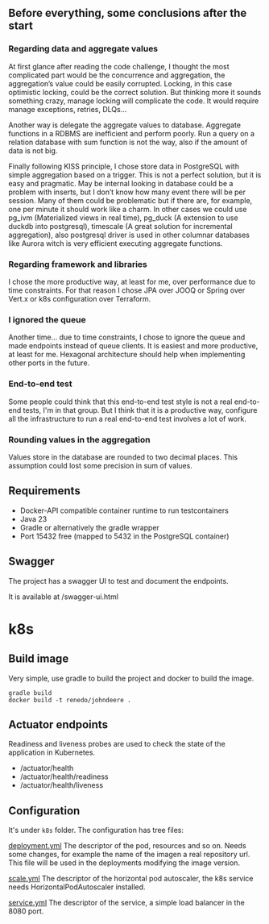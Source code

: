## Before everything, some conclusions after the start

### Regarding data and aggregate values

At first glance after reading the code challenge, I thought the most complicated part would be the concurrence and aggregation, the aggregation’s value could be easily corrupted. Locking, in this case optimistic locking, could be the correct solution. But thinking more it sounds something crazy, manage locking will complicate the code. It would require manage exceptions, retries, DLQs…

Another way is delegate the aggregate values to database. Aggregate functions in a RDBMS are inefficient and perform poorly. Run a query on a relation database with sum function is not the way, also if the amount of data is not big.

Finally following KISS principle, I chose store data in PostgreSQL with simple aggregation based on a trigger. This is not a perfect solution, but it is easy and pragmatic. May be internal looking in database could be a problem with inserts, but I don’t know how many event there will be per session. Many of them could be problematic but if there are, for example, one per minute it should work like a charm. In other cases we could use pg_ivm (Materialized views in real time), pg_duck (A extension to use duckdb into postgresql), timescale (A great solution for incremental aggregation), also postgresql driver is used in other columnar databases like Aurora witch is very efficient executing aggregate functions.

### Regarding framework and libraries

I chose the more productive way, at least for me, over performance due to time constraints. For that reason I chose JPA over JOOQ or Spring over Vert.x or k8s configuration over Terraform.

### I ignored the queue

Another time... due to time constraints, I chose to ignore the queue and made endpoints instead of queue clients. It is easiest and more productive, at least for me. Hexagonal architecture should help when implementing other ports in the future.

### End-to-end test

Some people could think that this end-to-end test style is not a real end-to-end tests, I'm in that group. But I think that it is a productive way, configure all the infrastructure to run a real end-to-end test involves a lot of work.

### Rounding values in the aggregation

Values store in the database are rounded to two decimal places. This assumption could lost some precision in sum of values.

## Requirements

- Docker-API compatible container runtime to run testcontainers
- Java 23
- Gradle or alternatively the gradle wrapper
- Port 15432 free (mapped to 5432 in the PostgreSQL container)

## Swagger

The project has a swagger UI to test and document the endpoints.

It is available at /swagger-ui.html

# k8s

## Build image

Very simple, use gradle to build the project and docker to build the image.

```shell
gradle build
docker build -t renedo/johndeere .
```

## Actuator endpoints

Readiness and liveness probes are used to check the state of the application in Kubernetes.

- /actuator/health
- /actuator/health/readiness
- /actuator/health/liveness

## Configuration

It's under `k8s` folder. The configuration has tree files:

[deployment.yml](k8s/deployment.yml) The descriptor of the pod, resources and so on. Needs some changes, for example the name of the imagen a real repository url. This file will be used in the deployments modifying the image version.

[scale.yml](k8s/scale.yml) The descriptor of the horizontal pod autoscaler, the k8s service needs HorizontalPodAutoscaler installed.

[service.yml](k8s/service.yml) The descriptor of the service, a simple load balancer in the 8080 port. 
